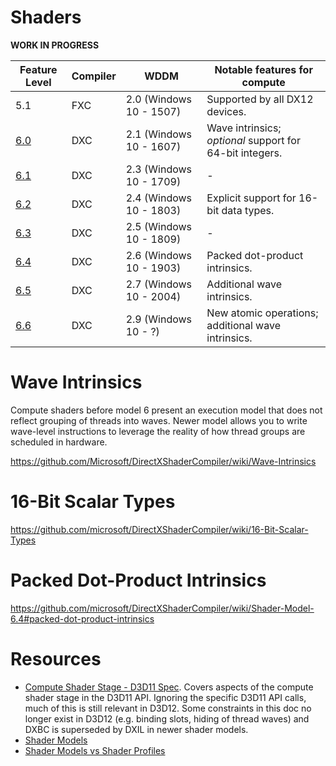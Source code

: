 # Shaders

**WORK IN PROGRESS**

| Feature Level                                                                   | Compiler | WDDM                    | Notable features for compute                             |
| ------------------------------------------------------------------------------- | -------- | ----------------------- | -------------------------------------------------------- |
| 5.1                                                                             | FXC      | 2.0 (Windows 10 - 1507) | Supported by all DX12 devices.                           |
| [6.0](https://github.com/microsoft/DirectXShaderCompiler/wiki/Shader-Model-6.0) | DXC      | 2.1 (Windows 10 - 1607) | Wave intrinsics; *optional* support for 64-bit integers. |
| [6.1](https://github.com/microsoft/DirectXShaderCompiler/wiki/Shader-Model-6.1) | DXC      | 2.3 (Windows 10 - 1709) | -                                                        |
| [6.2](https://github.com/microsoft/DirectXShaderCompiler/wiki/Shader-Model-6.2) | DXC      | 2.4 (Windows 10 - 1803) | Explicit support for 16-bit data types.                  |
| [6.3](https://github.com/microsoft/DirectXShaderCompiler/wiki/Shader-Model-6.3) | DXC      | 2.5 (Windows 10 - 1809) | -                                                        |
| [6.4](https://github.com/microsoft/DirectXShaderCompiler/wiki/Shader-Model-6.4) | DXC      | 2.6 (Windows 10 - 1903) | Packed dot-product intrinsics.                           |
| [6.5](https://microsoft.github.io/DirectX-Specs/d3d/HLSL_ShaderModel6_5.html)   | DXC      | 2.7 (Windows 10 - 2004) | Additional wave intrinsics.                              |
| [6.6](https://microsoft.github.io/DirectX-Specs/d3d/HLSL_ShaderModel6_6.html)   | DXC      | 2.9 (Windows 10 - ?)    | New atomic operations; additional wave intrinsics.       |

# Wave Intrinsics

Compute shaders before model 6 present an execution model that does not reflect grouping of threads into waves. Newer model allows you to write wave-level instructions to leverage the reality of how thread groups are scheduled in hardware.

https://github.com/Microsoft/DirectXShaderCompiler/wiki/Wave-Intrinsics

# 16-Bit Scalar Types

https://github.com/microsoft/DirectXShaderCompiler/wiki/16-Bit-Scalar-Types

# Packed Dot-Product Intrinsics

https://github.com/microsoft/DirectXShaderCompiler/wiki/Shader-Model-6.4#packed-dot-product-intrinsics

# Resources

- [Compute Shader Stage - D3D11 Spec](https://microsoft.github.io/DirectX-Specs/d3d/archive/D3D11_3_FunctionalSpec.htm#18%20Compute%20Shader%20Stage). Covers aspects of the compute shader stage in the D3D11 API. Ignoring the specific D3D11 API calls, much of this is still relevant in D3D12. Some constraints in this doc no longer exist in D3D12 (e.g. binding slots, hiding of thread waves) and DXBC is superseded by DXIL in newer shader models.
- [Shader Models](https://github.com/microsoft/DirectXShaderCompiler/wiki/Shader-Model)
- [Shader Models vs Shader Profiles](https://docs.microsoft.com/en-us/windows/win32/direct3dhlsl/dx-graphics-hlsl-models)